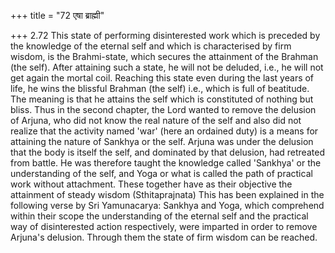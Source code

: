 +++
title = "72 एषा ब्राह्मी"

+++
2.72 This state of performing disinterested work which is preceded by the knowledge of the eternal self and which is characterised by firm wisdom, is the Brahmi-state, which secures the attainment of the Brahman
(the self). After attaining such a state, he will not be deluded, i.e.,
he will not get again the mortal coil. Reaching this state even during the last years of life, he wins the blissful Brahman (the self) i.e.,
which is full of beatitude. The meaning is that he attains the self which is constituted of nothing but bliss. Thus in the second chapter,
the Lord wanted to remove the delusion of Arjuna, who did not know the real nature of the self and also did not realize that the activity named
'war' (here an ordained duty) is a means for attaining the nature of Sankhya or the self. Arjuna was under the delusion that the body is itself the self, and dominated by that delusion, had retreated from battle. He was therefore taught the knowledge called 'Sankhya' or the understanding of the self, and Yoga or what is called the path of practical work without attachment. These together have as their objective the attainment of steady wisdom (Sthitaprajnata) This has been explained in the following verse by Sri Yamunacarya: Sankhya and Yoga,
which comprehend within their scope the understanding of the eternal self and the practical way of disinterested action respectively, were imparted in order to remove Arjuna's delusion. Through them the state of firm wisdom can be reached.

